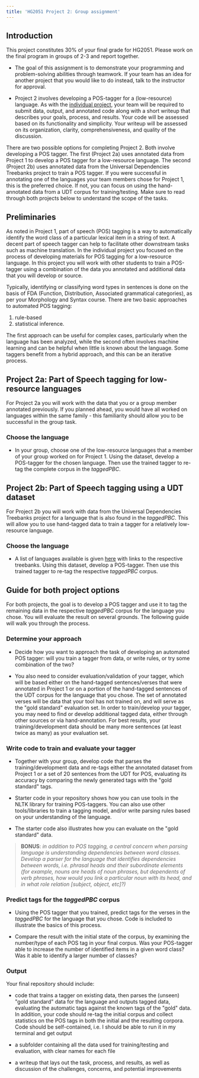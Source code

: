 ```yaml
---
title: 'HG2051 Project 2: Group assignment'
---
```


## Introduction

This project constitutes 30% of your final grade for HG2051. Please work on the
final program in groups of 2-3 and report together.

- The goal of this assignment is to demonstrate your programming and
problem-solving abilities through teamwork. If your team has an idea for
another project that you would like to do instead, talk to the instructor
for approval.

- Project 2 involves developing a POS-tagger for a (low-resource) language. As
with the [individual project](project1), your team will be required to
submit data, output, and annotated code along with a short writeup that
describes your goals, process, and results. Your code will be assessed based
on its functionality and simplicity. Your writeup will be assessed on its
organization, clarity, comprehensiveness, and quality of the discussion.

There are two possible options for completing Project 2. Both involve developing
a POS tagger. The first (Project 2a) uses annotated data from Project 1 to
develop a POS tagger for a low-resource language. The second (Project 2b) uses
annotated data from the Universal Dependencies Treebanks project to train a POS
tagger. If you were successful in annotating one of the languages your team
members chose for Project 1, this is the preferred choice. If not, you can
focus on using the hand-annotated data from a UDT corpus for training/testing.
Make sure to read through both projects below to understand the scope of the
tasks.

## Preliminaries

As noted in Project 1, part of speech (POS) tagging is a way to automatically
identify the word class of a particular lexical item in a string of text. A
decent part of speech tagger can help to facilitate other downstream tasks such
as machine translation. In the individual project you focused on the process of
developing materials for POS tagging for a low-resource language. In this
project you will work with other students to train a POS-tagger using a
combination of the data you annotated and additional data that you will develop
or source.

Typically, identifying or classifying word types in sentences is done on the
basis of FDA (Function, Distribution, Associated grammatical categories), as
per your Morphology and Syntax course. There are two basic approaches to
automated POS tagging:

  1. rule-based
  2. statistical inference.

The first approach can be useful for complex cases, particularly when the
language has been analyzed, while the second often involves machine learning
and can be helpful when little is known about the language. Some taggers benefit
from a hybrid approach, and this can be an iterative process.

## Project 2a: Part of Speech tagging for low-resource languages

For Project 2a you will work with the data that you or a group member annotated
previously. If you planned ahead, you would have all worked on languages within
the same family - this familiarity should allow you to be successful in the
group task.

### Choose the language

- In your group, choose one of the low-resource languages that a member of your
group worked on for Project 1. Using the dataset, develop a POS-tagger for the
chosen language. Then use the trained tagger to re-tag the complete corpus in
the *taggedPBC*.

## Project 2b: Part of Speech tagging using a UDT dataset

For Project 2b you will work with data from the Universal Dependencies Treebanks
project for a language that is also found in the *taggedPBC*. This will allow
you to use hand-tagged data to train a tagger for a relatively low-resource
language.

### Choose the language

- A list of languages available is given [here](project_lgs_UD_HG2051)
with links to the respective treebanks. Using this dataset, develop a POS-tagger.
Then use this trained tagger to re-tag the respective *taggedPBC* corpus.

## Guide for both project options

For both projects, the goal is to develop a POS tagger and use it to tag the
remaining data in the respective *taggedPBC* corpus for the language you chose.
You will evaluate the result on several grounds. The following guide will
walk you through the process.

### Determine your approach

- Decide how you want to approach the task of developing an automated POS tagger:
will you train a tagger from data, or write rules, or try some combination of the two?

- You also need to consider evaluation/validation of your tagger, which will be
based either on the hand-tagged sentences/verses that were annotated in Project
1 or on a portion of the hand-tagged sentences of the UDT corpus for the
language that you chose. The set of annotated verses will be data that your tool
has not trained on, and will serve as the "gold standard" evaluation set. In
order to train/develop your tagger, you may need to find or develop additional
tagged data, either through other sources or via hand-annotation. For best
results, your training/development data should be many more sentences (at least
twice as many) as your evaluation set.

### Write code to train and evaluate your tagger

- Together with your group, develop code that parses the training/development
data and re-tags either the annotated dataset from Project 1 or a set of 20 sentences
from the UDT for POS, evaluating its accuracy by comparing the newly generated
tags with the "gold standard" tags.

- Starter code in your repository shows how you can use tools in the NLTK library
for training POS-taggers. You can also use other tools/libraries to train a
tagging model, and/or write parsing rules based on your understanding of the
language.

- The starter code also illustrates how you can evaluate on the "gold
standard" data.

> **BONUS**: *in addition to POS tagging, a central concern when parsing language is
understanding dependencies between word classes. Develop a parser for the language
that identifies dependencies between words, i.e. phrasal heads and their
subordinate elements (for example, nouns are heads of noun phrases, but
dependents of verb phrases, how would you link a particular noun with its head,
and in what role relation [subject, object, etc]?)*

### Predict tags for the *taggedPBC* corpus

- Using the POS tagger that you trained, predict tags for the verses in the
*taggedPBC* for the language that you chose. Code is included to illustrate the
basics of this process.

- Compare the result with the initial state of the corpus, by examining the
number/type of each POS tag in your final corpus. Was your POS-tagger able to
increase the number of identified items in a given word class? Was it able to
identify a larger number of classes?

### Output

Your final repository should include:

 - code that trains a tagger on existing data, then parses the (unseen)
 "gold standard" data for the language and outputs tagged data, evaluating
 the automatic tags against the known tags of the "gold" data. In addition,
 your code should re-tag the initial corpus and collect statistics on the
 POS tags in both the initial and the resulting corpora. Code should be
 self-contained, i.e. I should be able to run it in my terminal and get output

 - a subfolder containing all the data used for training/testing and
 evaluation, with clear names for each file

 - a writeup that lays out the task, process, and results, as well as discussion
 of the challenges, concerns, and potential improvements
